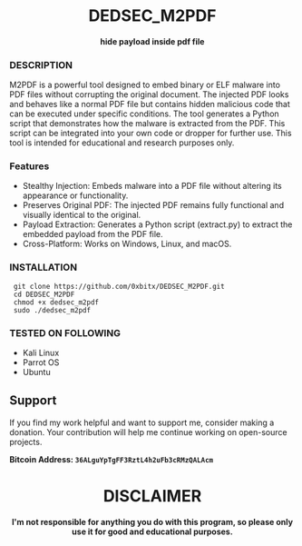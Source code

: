 

<h1 align="center"> DEDSEC_M2PDF </h1>
<h4 align="center"> hide payload inside pdf file</h4>

### DESCRIPTION
M2PDF is a powerful tool designed to embed binary or ELF malware into PDF files without corrupting the original document. The injected PDF looks and behaves like a normal PDF file but contains hidden malicious code that can be executed under specific conditions. The tool generates a Python script that demonstrates how the malware is extracted from the PDF. This script can be integrated into your own code or dropper for further use. This tool is intended for educational and research purposes only.

### Features

  * Stealthy Injection: Embeds malware into a PDF file without altering its appearance or functionality.
  * Preserves Original PDF: The injected PDF remains fully functional and visually identical to the original.
  * Payload Extraction: Generates a Python script (extract.py) to extract the embedded payload from the PDF file.
  * Cross-Platform: Works on Windows, Linux, and macOS.
    
### INSTALLATION
     git clone https://github.com/0xbitx/DEDSEC_M2PDF.git
     cd DEDSEC_M2PDF
     chmod +x dedsec_m2pdf
     sudo ./dedsec_m2pdf

### TESTED ON FOLLOWING
* Kali Linux 
* Parrot OS 
* Ubuntu

## Support

If you find my work helpful and want to support me, consider making a donation. Your contribution will help me continue working on open-source projects.

**Bitcoin Address: `36ALguYpTgFF3RztL4h2uFb3cRMzQALAcm`**
   
<h1 align="center"> DISCLAIMER </h1>

<h4 align="center">I'm not responsible for anything you do with this program, so please only use it for good and educational purposes. </h4>

